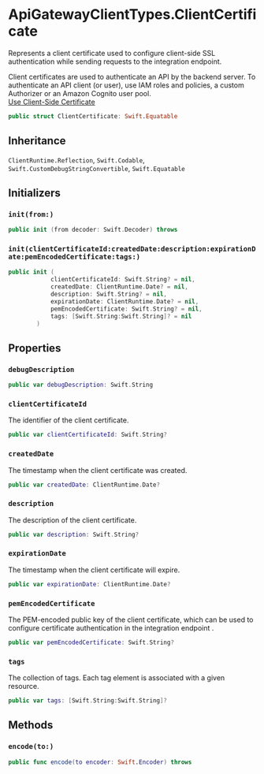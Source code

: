 # ApiGatewayClientTypes.ClientCertificate

Represents a client certificate used to configure client-side SSL authentication while sending requests to the integration endpoint.

<div class="remarks">Client certificates are used to authenticate an API by the backend server. To authenticate an API client (or user), use IAM roles and policies, a custom Authorizer or an Amazon Cognito user pool.</div>
<div class="seeAlso">
<a href="https:​//docs.aws.amazon.com/apigateway/latest/developerguide/getting-started-client-side-ssl-authentication.html">Use Client-Side Certificate
</div>

``` swift
public struct ClientCertificate: Swift.Equatable 
```

## Inheritance

`ClientRuntime.Reflection`, `Swift.Codable`, `Swift.CustomDebugStringConvertible`, `Swift.Equatable`

## Initializers

### `init(from:)`

``` swift
public init (from decoder: Swift.Decoder) throws 
```

### `init(clientCertificateId:createdDate:description:expirationDate:pemEncodedCertificate:tags:)`

``` swift
public init (
            clientCertificateId: Swift.String? = nil,
            createdDate: ClientRuntime.Date? = nil,
            description: Swift.String? = nil,
            expirationDate: ClientRuntime.Date? = nil,
            pemEncodedCertificate: Swift.String? = nil,
            tags: [Swift.String:Swift.String]? = nil
        )
```

## Properties

### `debugDescription`

``` swift
public var debugDescription: Swift.String 
```

### `clientCertificateId`

The identifier of the client certificate.

``` swift
public var clientCertificateId: Swift.String?
```

### `createdDate`

The timestamp when the client certificate was created.

``` swift
public var createdDate: ClientRuntime.Date?
```

### `description`

The description of the client certificate.

``` swift
public var description: Swift.String?
```

### `expirationDate`

The timestamp when the client certificate will expire.

``` swift
public var expirationDate: ClientRuntime.Date?
```

### `pemEncodedCertificate`

The PEM-encoded public key of the client certificate, which can be used to configure certificate authentication in the integration endpoint .

``` swift
public var pemEncodedCertificate: Swift.String?
```

### `tags`

The collection of tags. Each tag element is associated with a given resource.

``` swift
public var tags: [Swift.String:Swift.String]?
```

## Methods

### `encode(to:)`

``` swift
public func encode(to encoder: Swift.Encoder) throws 
```
